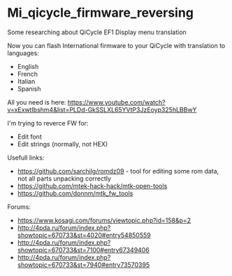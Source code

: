 # Mi_qicycle_firmware_reversing
Some researching about QiCycle EF1 Display menu translation

Now you can flash International firmware to your QiCycle with translation to languages:
- English
- French
- Italian
- Spanish

All you need is here: 
https://www.youtube.com/watch?v=xExwtIbshm4&list=PLDd-GkSSLXL65YVtP3JzEoyp325hLBBwY

I'm trying to reverce FW for:
- Edit font
- Edit strings (normally, not HEX)



Usefull links:

- https://github.com/sarchilg/romdz09 - tool for editing some rom data, not all parts unpacking correctly
- https://github.com/mtek-hack-hack/mtk-open-tools
- https://github.com/donnm/mtk_fw_tools

Forums: 
- https://www.kosagi.com/forums/viewtopic.php?id=158&p=2
- http://4pda.ru/forum/index.php?showtopic=670733&st=4020#entry54850559
- http://4pda.ru/forum/index.php?showtopic=670733&st=7100#entry67349406
- http://4pda.ru/forum/index.php?showtopic=670733&st=7940#entry73570395
